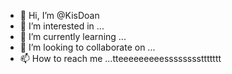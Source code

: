 - 👋 Hi, I’m @KisDoan
- 👀 I’m interested in ...
- 🌱 I’m currently learning ...
- 💞️ I’m looking to collaborate on ...
- 📫 How to reach me ...tteeeeeeeeessssssssttttttt

<!---
KisDoan/KisDoan is a ✨ special ✨ repository because its `README.md` (this file) appears on your GitHub profile.
You can click the Preview link to take a look at your changes.
--->
